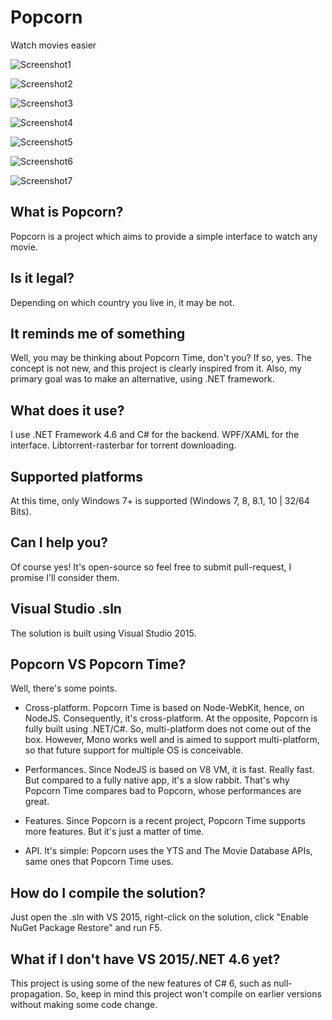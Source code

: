 # Popcorn
Watch movies easier

![Screenshot1](https://cloud.githubusercontent.com/assets/8962802/9288496/60c4e7de-4349-11e5-9132-213aa018e94d.jpg)

![Screenshot2](https://cloud.githubusercontent.com/assets/8962802/9288477/cc6a211c-4348-11e5-906c-68a28ca01893.jpg)

![Screenshot3](https://cloud.githubusercontent.com/assets/8962802/9288479/d6378914-4348-11e5-8cf3-a97ee39a0b68.jpg)

![Screenshot4](https://cloud.githubusercontent.com/assets/8962802/9288481/dee26ee4-4348-11e5-972e-b7609bd07ca8.jpg)

![Screenshot5](https://cloud.githubusercontent.com/assets/8962802/9288484/e6f0a25e-4348-11e5-9317-f8c0dee12729.jpg)

![Screenshot6](https://cloud.githubusercontent.com/assets/8962802/9288485/eff1c0e0-4348-11e5-8739-8b3296667816.jpg)

![Screenshot7](https://cloud.githubusercontent.com/assets/8962802/9288487/f5f93b26-4348-11e5-9331-7e414980699b.jpg)

## What is Popcorn?
Popcorn is a project which aims to provide a simple interface to watch any movie.

## Is it legal?
Depending on which country you live in, it may be not.

## It reminds me of something
Well, you may be thinking about Popcorn Time, don't you? If so, yes. The concept is not new, and this project is clearly inspired from it. Also, my primary goal was to make an alternative, using .NET framework.

## What does it use?
I use .NET Framework 4.6 and C# for the backend. WPF/XAML for the interface. Libtorrent-rasterbar for torrent downloading.

## Supported platforms
At this time, only Windows 7+ is supported (Windows 7, 8, 8.1, 10 | 32/64 Bits).

## Can I help you?
Of course yes! It's open-source so feel free to submit pull-request, I promise I'll consider them.

## Visual Studio .sln
The solution is built using Visual Studio 2015.

## Popcorn VS Popcorn Time?
Well, there's some points.

* Cross-platform. Popcorn Time is based on Node-WebKit, hence, on NodeJS. Consequently, it's cross-platform. At the opposite, Popcorn is fully built using .NET/C#. So, multi-platform does not come out of the box. However, Mono works well and is aimed to support multi-platform, so that future support for multiple OS is conceivable.

* Performances. Since NodeJS is based on V8 VM, it is fast. Really fast. But compared to a fully native app, it's a slow rabbit. That's why Popcorn Time compares bad to Popcorn, whose performances are great.

* Features. Since Popcorn is a recent project, Popcorn Time supports more features. But it's just a matter of time.

* API. It's simple: Popcorn uses the YTS and The Movie Database APIs, same ones that Popcorn Time uses.

## How do I compile the solution?
Just open the .sln with VS 2015, right-click on the solution, click "Enable NuGet Package Restore" and run F5. 

## What if I don't have VS 2015/.NET 4.6 yet?
This project is using some of the new features of C# 6, such as null-propagation. So, keep in mind this project won't compile on earlier versions without making some code change.

